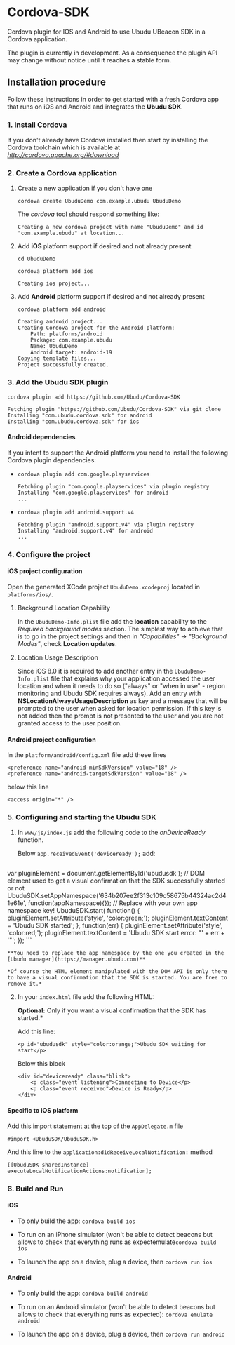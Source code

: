 # Cordova-SDK
Cordova plugin for IOS and Android to use Ubudu UBeacon SDK in a Cordova application. 

The plugin is currently in development. As a consequence the plugin API may change without notice until it reaches a stable form.

## Installation procedure

Follow these instructions in order to get started with a fresh Cordova app that runs on iOS and Android and integrates the **Ubudu SDK**.

### 1. Install Cordova

If you don't already have Cordova installed then start by installing the Cordova toolchain which is available at *http://cordova.apache.org/#download*

### 2. Create a Cordova application

1. Create a new application if you don't have one

	`cordova create UbuduDemo com.example.ubudu UbuduDemo`
	
	The *cordova* tool should respond something like:
	
	```
	Creating a new cordova project with name "UbuduDemo" and id "com.example.ubudu" at location...
	```

2. Add **iOS** platform support if desired and not already present

	`cd UbuduDemo`
	
	`cordova platform add ios`

	```
	Creating ios project...
	```

3. Add **Android** platform support if desired and not already present
	
	`cordova platform add android`

	```
	Creating android project...
	Creating Cordova project for the Android platform:
		Path: platforms/android
		Package: com.example.ubudu
		Name: UbuduDemo
		Android target: android-19
	Copying template files...
	Project successfully created.
	```

### 3. Add the Ubudu SDK plugin

`cordova plugin add https://github.com/Ubudu/Cordova-SDK`

```
Fetching plugin "https://github.com/Ubudu/Cordova-SDK" via git clone
Installing "com.ubudu.cordova.sdk" for android
Installing "com.ubudu.cordova.sdk" for ios
```

#### Android dependencies

If you intent to support the Android platform you need to install the following Cordova plugin dependencies:

* `cordova plugin add com.google.playservices`
  
  ```
  Fetching plugin "com.google.playservices" via plugin registry
  Installing "com.google.playservices" for android
  ...
  ```

* `cordova plugin add android.support.v4`
  
  ```
  Fetching plugin "android.support.v4" via plugin registry
  Installing "android.support.v4" for android
  ...
  ```

### 4. Configure the project

#### iOS project configuration

Open the generated XCode project `UbuduDemo.xcodeproj` located in `platforms/ios/`.

1. Background Location Capability

	In the `UbuduDemo-Info.plist` file add the **location** capability to the *Required background modes* section. The simplest way to achieve that is to go in the project settings and then in *"Capabilities" -> "Background Modes"*, check **Location updates**.

2. Location Usage Description

	Since iOS 8.0 it is required to add another entry in the `UbuduDemo-Info.plist` file that explains why your application accessed the user location and when it needs to do so ("always" or "when in use" - region monitoring and Ubudu SDK requires always). Add an entry with **NSLocationAlwaysUsageDescription** as key and a message that will be prompted to the user when asked for location permission. If this key is not added then the prompt is not presented to the user and you are not granted access to the user position.

#### Android project configuration

In the `platform/android/config.xml` file add these lines

```
<preference name="android-minSdkVersion" value="18" />
<preference name="android-targetSdkVersion" value="18" />
```
below this line

```
<access origin="*" />
```

### 5. Configuring and starting the Ubudu SDK

1. In `www/js/index.js` add the following code to the *onDeviceReady* function. 

	Below `app.receivedEvent('deviceready');` add:
	
	```
var pluginElement = document.getElementById('ubudusdk'); // DOM element used to get a visual confirmation that the SDK successfully started or not
UbuduSDK.setAppNamespace('634b207ee2f313c109c58675b44324ac2d41e61e', function(appNamespace){}); // Replace with your own app namespace key!
UbuduSDK.start(
    function() {
        pluginElement.setAttribute('style', 'color:green;');
        pluginElement.textContent = 'Ubudu SDK started';
    },
    function(err) {
        pluginElement.setAttribute('style', 'color:red;');
        pluginElement.textContent = 'Ubudu SDK start error: "' + err + '"';
});
	```

	**You need to replace the app namespace by the one you created in the [Ubudu manager](https://manager.ubudu.com)**

	*Of course the HTML element manipulated with the DOM API is only there to have a visual confirmation that the SDK is started. You are free to remove it.*

2. In your `index.html` file add the following HTML:

	**Optional:** Only if you want a visual confirmation that the SDK has started.*
	
	Add this line:

	```
	<p id="ubudusdk" style="color:orange;">Ubudu SDK waiting for start</p>
	```
	
	Below this block
	
	```
	<div id="deviceready" class="blink">
	    <p class="event listening">Connecting to Device</p>
	    <p class="event received">Device is Ready</p>
	</div>
	```

#### Specific to iOS platform

Add this import statement at the top of the `AppDelegate.m` file
	
```
#import <UbuduSDK/UbuduSDK.h>
```

And this line to the `application:didReceiveLocalNotification:` method

```
[[UbuduSDK sharedInstance] executeLocalNotificationActions:notification];
```

### 6. Build and Run

#### iOS

* To only build the app: `cordova build ios`

* To run on an iPhone simulator (won't be able to detect beacons but allows to check that everything runs as expectemulate`cordova build ios`

* To launch the app on a device, plug a device, then `cordova run ios`

#### Android

* To only build the app: `cordova build android`

* To run on an Android simulator (won't be able to detect beacons but allows to check that everything runs as expected): `cordova emulate android`

* To launch the app on a device, plug a device, then `cordova run android`
